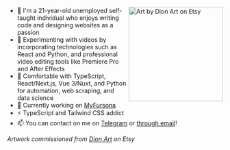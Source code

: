 <div>
<img align="right" alt="Art by Dion Art on Etsy" width="220" src="https://res.cloudinary.com/kuroji-fusky-s3/image/upload/fursonas/comms/dionart_fusky_062af1.png">

<!-- About me -->

- 🦊 I'm a 21-year-old unemployed self-taught individual who enjoys writing code and designing websites as a passion
- 🧪 Experimenting with videos by incorporating technologies such as React and Python, and professional video editing tools like Premiere Pro and After Effects
- 🔧 Comfortable with TypeScript, React/Next.js, Vue 3/Nuxt, and Python for automation, web scraping, and data science
- 🔭 Currently working on [MyFursona][mf]
- ⚡ TypeScript and Tailwind CSS addict
- 📫 You can contact on me on [Telegram][tme] or [through email][kemail]!

</div>

*Artwork commissioned from [Dion Art](https://www.etsy.com/shop/DionDigitalArt) on Etsy*

[mf]: https://github.com/MyFursona-Project/MyFursona
[betsy]: https://github.com/kuroji-fusky/betsy
[tme]: https://t.me/kurojifusky
[kemail]: mailto:hello@kurojifusky.com
